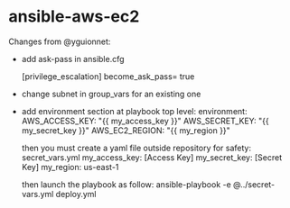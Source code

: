 # ansible-aws-ec2
Changes from @yguionnet:

* add ask-pass in ansible.cfg

  [privilege_escalation]
  become_ask_pass= true

* change subnet in group_vars for an existing one

* add environment section at playbook top level:
  environment:
    AWS_ACCESS_KEY: "{{ my_access_key }}"
    AWS_SECRET_KEY: "{{ my_secret_key }}"
    AWS_EC2_REGION: "{{ my_region }}"
   
  then you must create a yaml file outside repository for safety:
  secret_vars.yml
    my_access_key: [Access Key]
    my_secret_key: [Secret Key]
    my_region: us-east-1

  then launch the playbook as follow:
  ansible-playbook -e @../secret-vars.yml deploy.yml
